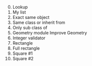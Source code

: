 0. Lookup
1. My list
2. Exact same object
3. Same class or inherit from
4. Only sub class of
5. Geometry module
Improve Geometry
7. Integer validator
8. Rectangle
9. Full rectangle
10. Square #1
11. Square #2
